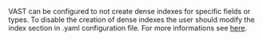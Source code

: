 VAST can be configured to not create dense indexes for specific fields or
types. To disable the creation of dense indexes the user should modify
the index section in .yaml configuration file. For more informations see
[here](https://vast.io/docs/setup-vast/tune#skip-dense-index-creation).
